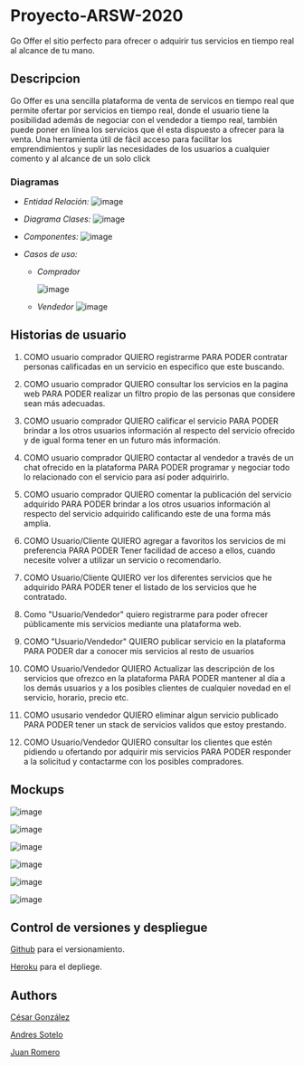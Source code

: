 # Proyecto-ARSW-2020

Go Offer el sitio perfecto para ofrecer o adquirir  tus servicios  en tiempo real al alcance de tu mano.

## Descripcion

Go Offer es una sencilla plataforma de venta de servicos en tiempo real que permite ofertar por servicios en tiempo real,
donde el usuario tiene la posibilidad además de negociar con el vendedor a tiempo real, también puede poner en línea los servicios que él esta dispuesto a ofrecer para la venta.
Una herramienta útil de fácil acceso para facilitar los emprendimientos y suplir las necesidades de los usuarios a cualquier comento y al alcance de un solo click


### Diagramas
   - *Entidad Relación:*
	![image](https://github.com/aosfandres/Proyecto-ARSW-2020/blob/master/resources/entidadRelacion.png)
	
   - *Diagrama Clases:*
	![image](https://github.com/aosfandres/Proyecto-ARSW-2020/blob/master/resources/clases.png)
	
   - *Componentes:*
	![image](https://github.com/aosfandres/Proyecto-ARSW-2020/blob/master/resources/Componentes.png)
			
   - *Casos de uso:*
   
      - *Comprador*
      
      	![image](https://github.com/aosfandres/Proyecto-ARSW-2020/blob/master/resources/casoguan.png)
			
      - *Vendedor*
		![image](https://github.com/aosfandres/Proyecto-ARSW-2020/blob/master/resources/caso2.png)

## Historias de usuario
 1. COMO usuario comprador
 QUIERO registrarme
 PARA PODER contratar personas calificadas en un servicio en especifico que este buscando.

 2. COMO usuario comprador
QUIERO consultar los servicios en la pagina web 
PARA PODER realizar un filtro propio de las personas que considere sean más adecuadas.

 3. COMO  usuario comprador
QUIERO calificar el servicio
PARA PODER brindar a los otros usuarios información al respecto del servicio ofrecido y de igual forma tener en un futuro más información.

 4. COMO usuario comprador
QUIERO contactar al vendedor a través de un chat ofrecido en la plataforma
PARA PODER programar y negociar todo lo relacionado con el servicio para así poder adquirirlo.

 5. COMO usuario comprador
QUIERO comentar la publicación del servicio adquirido 
PARA PODER brindar a los otros usuarios información al respecto del servicio adquirido calificando este de una forma más amplia.

 6. COMO Usuario/Cliente 
QUIERO agregar a favoritos los servicios de mi preferencia
PARA PODER Tener facilidad de acceso a ellos, cuando necesite volver a utilizar un servicio o recomendarlo.

 7. COMO Usuario/Cliente 
QUIERO ver los diferentes servicios que he adquirido
PARA PODER tener el listado de los servicios que he contratado.

 8. Como "Usuario/Vendedor" 
quiero registrarme
 para poder ofrecer públicamente mis servicios mediante una plataforma web.

 9. COMO "Usuario/Vendedor" 
QUIERO publicar servicio en la plataforma
PARA PODER dar a conocer mis servicios al resto de usuarios 

 10. COMO Usuario/Vendedor
QUIERO  Actualizar las descripción de los servicios que ofrezco en la plataforma
PARA PODER mantener al día a los demás usuarios y a los posibles clientes de cualquier novedad en el servicio, horario, precio etc.

 11. COMO ususario vendedor
QUIERO eliminar algun servicio publicado
PARA PODER tener un stack de servicios validos que estoy prestando.

 12. COMO Usuario/Vendedor
QUIERO consultar los clientes que estén pidiendo u ofertando por adquirir mis servicios
PARA PODER responder a la solicitud y contactarme con los posibles compradores.

 
 ## Mockups
 ![image](https://github.com/aosfandres/Proyecto-ARSW-2020/blob/master/resources/principal.PNG)
 
 ![image](https://github.com/aosfandres/Proyecto-ARSW-2020/blob/master/resources/login.PNG)
 
 ![image](https://github.com/aosfandres/Proyecto-ARSW-2020/blob/master/resources/mios.PNG)
 
 ![image](https://github.com/aosfandres/Proyecto-ARSW-2020/blob/master/resources/registrar.PNG)
 
 ![image](https://github.com/aosfandres/Proyecto-ARSW-2020/blob/master/resources/chat.PNG)
 
 ![image](https://github.com/aosfandres/Proyecto-ARSW-2020/blob/master/resources/servicio.PNG)
 
	

## Control de versiones y despliegue

[Github](https://github.com/) para el versionamiento.

[Heroku](https://picante-demo.herokuapp.com/index.html) para el depliege.

## Authors

[César González](https://github.com/csarssj) 

[Andres Sotelo](https://github.com/aosfandres)

[Juan Romero](https://github.com/JuanRomero11)
